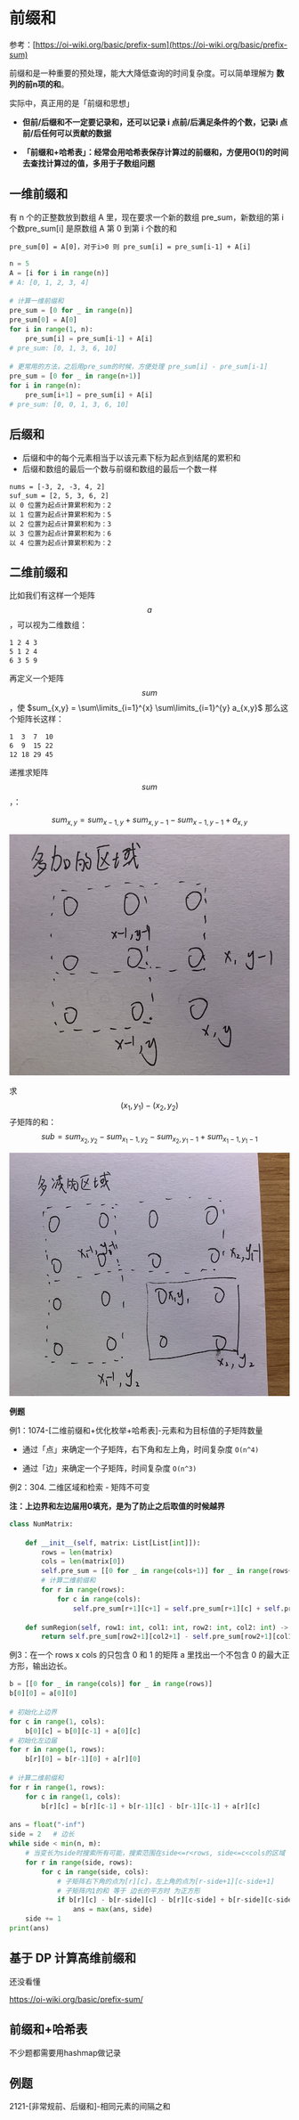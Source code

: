 # 前缀和

参考：[https://oi-wiki.org/basic/prefix-sum](https://oi-wiki.org/basic/prefix-sum)

前缀和是一种重要的预处理，能大大降低查询的时间复杂度。可以简单理解为 **数列的前n项的和**。

实际中，真正用的是「前缀和思想」

- **但前/后缀和不一定要记录和，还可以记录 i 点前/后满足条件的个数，记录i 点前/后任何可以贡献的数据**

- **「前缀和+哈希表」：经常会用哈希表保存计算过的前缀和，方便用O(1)的时间去查找计算过的值，多用于子数组问题**

## 一维前缀和

有 n 个的正整数放到数组 A 里，现在要求一个新的数组 pre_sum，新数组的第 i 个数pre_sum[i] 是原数组 A 第 0 到第 i 个数的和

```
pre_sum[0] = A[0]，对于i>0 则 pre_sum[i] = pre_sum[i-1] + A[i]
```

```python
n = 5
A = [i for i in range(n)]
# A: [0, 1, 2, 3, 4]

# 计算一维前缀和
pre_sum = [0 for _ in range(n)]
pre_sum[0] = A[0]
for i in range(1, n):
    pre_sum[i] = pre_sum[i-1] + A[i]
# pre_sum: [0, 1, 3, 6, 10]

# 更常用的方法，之后用pre_sum的时候，方便处理 pre_sum[i] - pre_sum[i-1]
pre_sum = [0 for _ in range(n+1)]
for i in range(n):
    pre_sum[i+1] = pre_sum[i] + A[i]
# pre_sum: [0, 0, 1, 3, 6, 10]
```

## 后缀和

- 后缀和中的每个元素相当于以该元素下标为起点到结尾的累积和
- 后缀和数组的最后一个数与前缀和数组的最后一个数一样

```
nums = [-3, 2, -3, 4, 2]
suf_sum = [2, 5, 3, 6, 2]
以 0 位置为起点计算累积和为：2
以 1 位置为起点计算累积和为：5
以 2 位置为起点计算累积和为：3
以 3 位置为起点计算累积和为：6
以 4 位置为起点计算累积和为：2
```

## 二维前缀和

比如我们有这样一个矩阵 $$a$$，可以视为二维数组：

```
1 2 4 3
5 1 2 4
6 3 5 9
```

再定义一个矩阵$$sum$$，使 $sum_{x,y} = \sum\limits_{i=1}^{x} \sum\limits_{i=1}^{y} a_{x,y}$ 那么这个矩阵长这样：

```
1  3  7  10
6  9  15 22
12 18 29 45
```

递推求矩阵$$sum$$，：

$$
sum_{x,y} = sum_{x-1,y} + sum_{x,y-1} - sum_{x-1,y-1} + a_{x,y}
$$

![](../img/前缀和矩阵.png)

求$$(x_1,y_1)-(x_2,y_2)$$子矩阵的和：
$$
sub = sum_{x_2,y_2} - sum_{x_1-1,y_2} - sum_{x_2,y_1-1} + sum_{x_1-1,y_1-1}
$$

![](../img/子矩阵.png)

**例题**

例1：1074-[二维前缀和+优化枚举+哈希表]-元素和为目标值的子矩阵数量

- 通过「点」来确定一个子矩阵，右下角和左上角，时间复杂度 `O(n^4)`

- 通过「边」来确定一个子矩阵，时间复杂度 `O(n^3)`



例2：304. 二维区域和检索 - 矩阵不可变

**注：上边界和左边届用0填充，是为了防止之后取值的时候越界**

```python
class NumMatrix:

    def __init__(self, matrix: List[List[int]]):
        rows = len(matrix)
        cols = len(matrix[0])
        self.pre_sum = [[0 for _ in range(cols+1)] for _ in range(rows+1)]
        # 计算二维前缀和
        for r in range(rows):
            for c in range(cols):
                self.pre_sum[r+1][c+1] = self.pre_sum[r+1][c] + self.pre_sum[r][c+1] - self.pre_sum[r][c] + matrix[r][c]

    def sumRegion(self, row1: int, col1: int, row2: int, col2: int) -> int:
        return self.pre_sum[row2+1][col2+1] - self.pre_sum[row2+1][col1] - self.pre_sum[row1][col2+1] + self.pre_sum[row1][col1]
```



例3：在一个 rows x cols 的只包含 0 和 1 的矩阵 a 里找出一个不包含 0 的最大正方形，输出边长。

```python
b = [[0 for _ in range(cols)] for _ in range(rows)]
b[0][0] = a[0][0]

# 初始化上边界
for c in range(1, cols):
    b[0][c] = b[0][c-1] + a[0][c]
# 初始化左边届
for r in range(1, rows):
    b[r][0] = b[r-1][0] + a[r][0]

# 计算二维前缀和
for r in range(1, rows):
    for c in range(1, cols):
        b[r][c] = b[r][c-1] + b[r-1][c] - b[r-1][c-1] + a[r][c]

ans = float("-inf")
side = 2   # 边长
while side < min(n, m):
    # 当变长为side时搜索所有可能，搜索范围在side<=r<rows, side<=c<cols的区域
    for r in range(side, rows):
        for c in range(side, cols):
            # 子矩阵右下角的点为[r][c]，左上角的点为[r-side+1][c-side+1]
            # 子矩阵内1的和 等于 边长的平方时 为正方形
            if b[r][c] - b[r-side][c] - b[r][c-side] + b[r-side][c-side] == side*side:
                ans = max(ans, side)
    side += 1
print(ans)
```

## 基于 DP 计算高维前缀和

还没看懂

https://oi-wiki.org/basic/prefix-sum/

## 前缀和+哈希表

不少题都需要用hashmap做记录

## 例题

2121-[非常规前、后缀和]-相同元素的间隔之和

